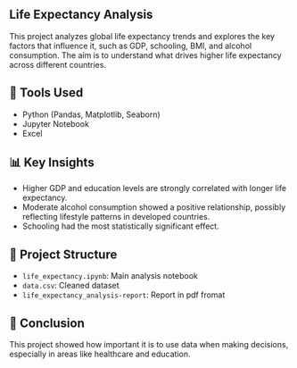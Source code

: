 ## Life Expectancy Analysis

This project analyzes global life expectancy trends and explores the key factors that influence it, such as GDP, schooling, BMI, and alcohol consumption. 
The aim is to understand what drives higher life expectancy across different countries.

## 🔧 Tools Used
- Python (Pandas, Matplotlib, Seaborn)
- Jupyter Notebook
- Excel

## 📊 Key Insights
- Higher GDP and education levels are strongly correlated with longer life expectancy.
- Moderate alcohol consumption showed a positive relationship, possibly reflecting lifestyle patterns in developed countries.
- Schooling had the most statistically significant effect.

## 📁 Project Structure
- `life_expectancy.ipynb`: Main analysis notebook
- `data.csv`: Cleaned dataset
- `life_expectancy_analysis-report`: Report in pdf fromat

## 📌 Conclusion
This project showed how important it is to use data when making decisions, especially in areas like healthcare and education.
